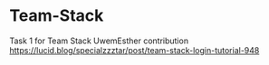 # Team-Stack
Task 1 for Team Stack
UwemEsther contribution 
https://lucid.blog/specialzzztar/post/team-stack-login-tutorial-948
